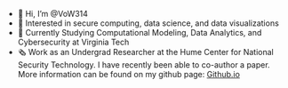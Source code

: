 - 👋 Hi, I’m @VoW314
- 👀 Interested in secure computing, data science, and data visualizations
- 🌱 Currently Studying Computational Modeling, Data Analytics, and Cybersecurity at Virginia Tech
- 🗞️ Work as an Undergrad Researcher at the Hume Center for National Security Technology. I have recently been able to co-author a paper.
      More information can be found on my github page: [Github.io](https://vow314.github.io/)


<!---
VoW314/VoW314 is a ✨ special ✨ repository because its `README.md` (this file) appears on your GitHub profile.
You can click the Preview link to take a look at your changes.
--->
